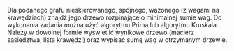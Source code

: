 Dla podanego grafu nieskierowanego, spójnego, ważonego (z wagami na krawędziach) znajdź jego drzewo rozpinające o minimalnej sumie wag. 
Do wykonania zadania można użyć algorytmu Prima lub algorytmu Kruskala. 
Należy w dowolnej formie wyświetlić wynikowe drzewo (macierz sąsiedztwa, lista krawędzi) oraz wypisać sumę wag w otrzymanym drzewie.